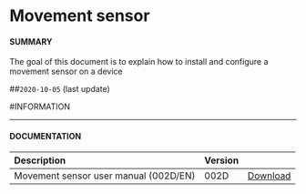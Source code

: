 # Movement sensor

#### **SUMMARY**
The goal of this document is to explain how to install and configure a movement sensor on a device

##`2020-10-05` (last update)

#INFORMATION
***********************************************************************
#### **DOCUMENTATION**
| Description                                                                      | Version |                 |
| :------------------------------------------------------------------------------- | :-------| :-------------- |
| Movement sensor user manual (002D/EN)                                                | 002D    | [Download](https://github.com/innes-labs/archives/downloads/application-notes/movement-sensor/movement-sensor-user-manual-002D_en.pdf) |





